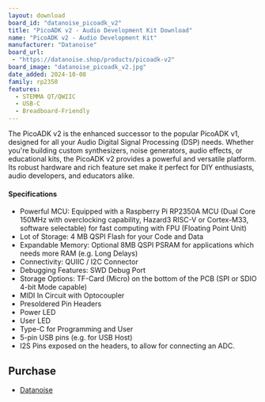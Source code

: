 ```yaml
---
layout: download
board_id: "datanoise_picoadk_v2"
title: "PicoADK v2 - Audio Development Kit Download"
name: "PicoADK v2 - Audio Development Kit"
manufacturer: "Datanoise"
board_url:
 - "https://datanoise.shop/products/picoadk-v2"
board_image: "datanoise_picoadk_v2.jpg"
date_added: 2024-10-08
family: rp2350
features:
  - STEMMA QT/QWIIC
  - USB-C
  - Breadboard-Friendly
---
```


The PicoADK v2 is the enhanced successor to the popular PicoADK v1, designed for all your Audio Digital Signal Processing (DSP) needs. Whether you're building custom synthesizers, noise generators, audio effects, or educational kits, the PicoADK v2 provides a powerful and versatile platform. Its robust hardware and rich feature set make it perfect for DIY enthusiasts, audio developers, and educators alike.

#### Specifications

- Powerful MCU: Equipped with a Raspberry Pi RP2350A MCU (Dual Core 150MHz with overclocking capability, Hazard3 RISC-V or Cortex-M33, software selectable) for fast computing with FPU (Floating Point Unit)
- Lot of Storage: 4 MB QSPI Flash for your Code and Data
- Expandable Memory: Optional 8MB QSPI PSRAM for applications which needs more RAM (e.g. Long Delays)
- Connectivity: QUIIC / I2C Connector
-  Debugging Features: SWD Debug Port
- Storage Options: TF-Card (Micro) on the bottom of the PCB (SPI or SDIO 4-bit Mode capable)
- MIDI In Circuit with Optocoupler
- Presoldered Pin Headers
- Power LED
- User LED
- Type-C for Programming and User 
- 5-pin USB pins (e.g. for USB Host)
- I2S Pins exposed on the headers, to allow for connecting an ADC.


## Purchase

* [Datanoise](https://datanoise.shop/products/picoadk-v2)
